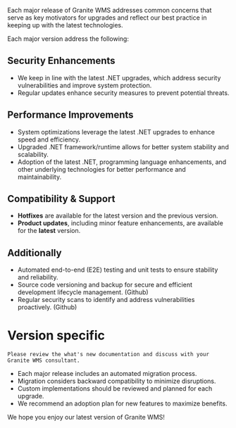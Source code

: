 Each major release of Granite WMS addresses common concerns that serve as key motivators for upgrades and reflect our best practice in keeping up with the latest technologies.

Each major version address the following:

##  Security Enhancements

- We keep in line with the latest .NET upgrades, which address security vulnerabilities and improve system protection.
- Regular updates enhance security measures to prevent potential threats.

## Performance Improvements

- System optimizations leverage the latest .NET upgrades to enhance speed and efficiency.
- Upgraded .NET framework/runtime allows for better system stability and scalability.
- Adoption of the latest .NET, programming language enhancements, and other underlying technologies for better performance and maintainability.
  
## Compatibility & Support 

- **Hotfixes** are available for the latest version and the previous version.
- **Product updates**, including minor feature enhancements, are available for the **latest** version.

## Additionally

- Automated end-to-end (E2E) testing and unit tests to ensure stability and reliability.
- Source code versioning and backup for secure and efficient development lifecycle management. (Github)
- Regular security scans to identify and address vulnerabilities proactively. (Github)

# Version specific 

`Please review the what's new documentation and discuss with your Granite WMS consultant.`

- Each major release includes an automated migration process.
- Migration considers backward compatibility to minimize disruptions.
- Custom implementations should be reviewed and planned for each upgrade.
- We recommend an adoption plan for new features to maximize benefits.

We hope you enjoy our latest version of Granite WMS!